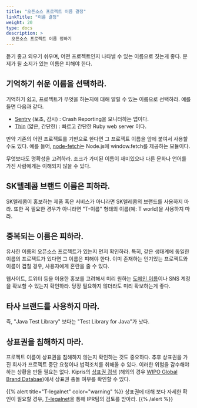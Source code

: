 ```yaml
---
title: "오픈소스 프로젝트 이름 결정"
linkTitle: "이름 결정"
weight: 20
type: docs
description: >
  오픈소스 프로젝트 이름 정하기
---
```


듣기 좋고 외우기 쉬우며, 어떤 프로젝트인지 나타낼 수 있는 이름으로 짓는게 좋다. 문제가 될 소지가 있는 이름은 피해야 한다. 

## 기억하기 쉬운 이름을 선택하라.
기억하기 쉽고, 프로젝트가 무엇을 하는지에 대해 알릴 수 있는 이름으로 선택하라. 예를 들면 다음과 같다.

* [Sentry](https://github.com/getsentry/sentry) (보초, 감시) : Crash Reporting을 모니터하는 앱이다.
* [Thin](https://github.com/macournoyer/thin) (얇은, 간단한) : 빠르고 간단한 Ruby web server 이다.

만약 기존의 어떤 프로젝트를 기반으로 한다면 그 프로젝트 이름을 앞에 붙여서 사용할 수도 있다. 예를 들어, [node-fetch](https://github.com/node-fetch/node-fetch)는 Node.js에 window.fetch를 제공하는 모듈이다.

무엇보다도 명확성을 고려하라. 조크가 가미된 이름이 재미있으나 다른 문화나 언어를 가진 사람에게는 이해되지 않을 수 있다.

## SK텔레콤 브랜드 이름은 피하라.
SK텔레콤이 홍보하는 제품 혹은 서비스가 아니라면 SK텔레콤의 브랜드를 사용하지 마라. 또한 꼭 필요한 경우가 아니라면 "T-이름" 형태의 이름(예: T world)을 사용하지 마라.

## 중복되는 이름은 피하라.
유사한 이름의 오픈소스 프로젝트가 있는지 먼저 확인하라. 특히, 같은 생태계에 동일한 이름의 프로젝트가 있다면 그 이름은 피해야 한다. 이미 존재하는 인기있는 프로젝트와 이름이 겹칠 경우, 사용자에게 혼란을 줄 수 있다.

웹사이트, 트위터 등을 이용한 홍보를 고려해서 미리 원하는 [도메인 이름](https://instantdomainsearch.com/)이나 SNS 계정을 확보할 수 있는지 확인하라. 당장 필요하지 않더라도 미리 확보하는게 좋다.

## 타사 브랜드를 사용하지 마라.
즉, "Java Test Library" 보다는 "Test Library for Java"가 낫다.

## 상표권을 침해하지 마라.
프로젝트 이름이 상표권을 침해하지 않는지 확인하는 것도 중요하다. 추후 상표권을 가진 회사가 프로젝트 중단 요청이나 법적조치를 취해올 수 있다. 이러한 위험을 감수해야 하는 상황을 만들 필요는 없다. Kipris의 [상표권 검색](http://kdtj.kipris.or.kr/kdtj/searchLogina.do?method=loginTM) (해외의 경우 [WIPO Global Brand Databae](https://www3.wipo.int/branddb/en/))에서 상표권 충돌 여부를 확인할 수 있다. 

{{% alert title="T-legalnet" color="warning" %}}
상표권에 대해 보다 자세한 확인이 필요할 경우, [T-legalnet](http://t-legalnet.sktelecom.com)을 통해 IPR팀의 검토를 받아라. 
{{% /alert %}}

